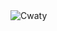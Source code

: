 <img src="https://komarev.com/ghpvc/?username=tekashix0s&label=Ziyaretçi%20Sayısı&color=552b75" alt="Cwaty" />
